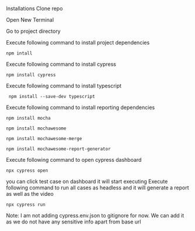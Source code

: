 Installations
Clone repo

Open New Terminal

Go to project directory

Execute following command to install project dependencies

<pre><code>npm intall</code></pre>
Execute following command to install cypress

<pre><code>npm install cypress</code></pre>
Execute following command to install typescript

<pre><code> npm install --save-dev typescript </code></pre>
Execute following command to install reporting dependencies

<pre><code>npm install mocha</code></pre>
<pre><code>npm install mochawesome</code></pre>
<pre><code>npm install mochawesome-merge </code></pre>
<pre><code>npm install mochawesome-report-generator </code></pre>

Execute following command to open cypress dashboard
<pre><code>npx cypress open</code></pre>
you can click test case on dashboard it will start executing
Execute following command to run all cases as headless and it will generate a report as well as the video
<pre><code>npx cypress run</code></pre>
Note: I am not adding cypress.env.json to gitignore for now. We can add it as we do not have any sensitive info apart from base url
